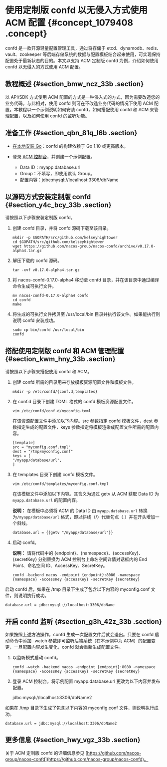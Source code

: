 # 使用定制版 confd 以无侵入方式使用 ACM 配置 {#concept_1079408 .concept}

confd 是一款开源轻量配置管理工具，通过将存储于 etcd、dynamodb、redis、vault、zookeeper 等后端存储系统的数据与配置模板结合起来使用，可实现保持配置处于最新状态的目的。本文以支持 ACM 定制版 confd 为例，介绍如何使用 confd 以无侵入的方式使用 ACM 配置。

## 教程概述 {#section_bmw_ncz_33b .section}

以 API/SDK 方式使用 ACM 配置的方式是一种侵入式的方式，因为需要改造您的业务代码。与此相对，使用 confd 则可在不改造业务代码的情况下使用 ACM 配置。本教程以一个示例说明如何安装 confd，如何搭配使用 confd 和 ACM 来管理配置，以及如何使用 confd 的监听功能。

## 准备工作 {#section_qbn_81q_l6b .section}

-   [在本地安装 Go](https://golang.org/doc/install)：confd 的构建依赖于 Go 1.10 或更高版本。

-   登录 [ACM 控制台](https://acm.console.alibabacloud.com/)，并创建一个示例配置。

    -   Data ID：myapp.database.url
    -   Group：不填写，即使用默认 Group。
    -   配置内容：jdbc:mysql://localhost:3306/dbName

## 以源码方式安装定制版 confd {#section_y4c_bcy_33b .section}

请按照以下步骤安装定制版 confd。

1.  创建 confd 目录，并将 confd 源码下载至该目录。

    ``` {#codeblock_7ny_984_mdy}
    mkdir -p $GOPATH/src/github.com/kelseyhightower
    cd $GOPATH/src/github.com/kelseyhightower
    wget https://github.com/nacos-group/nacos-confd/archive/v0.17.0-alpha4.tar.gz
    ```

2.  解压下载的 confd 源码。

    ``` {#codeblock_n9j_yv4_3u3}
    tar -xvf v0.17.0-alpha4.tar.gz
    ```

3.  将 nacos-confd-0.17.0-alpha4 移动至 confd 目录，并在该目录中通过编译命令生成可执行文件。

    ``` {#codeblock_cvv_a8d_ng5}
    mv nacos-confd-0.17.0-alpha4 confd
    cd confd
    make
    ```

4.  将生成的可执行文件拷贝至 /usr/local/bin 目录并执行该文件。如果能执行则说明 confd 安装成功。

    ``` {#codeblock_nul_eyb_mhm}
    sudo cp bin/confd /usr/local/bin
    confd
    ```


## 搭配使用定制版 confd 和 ACM 管理配置 {#section_kwm_hny_33b .section}

请按照以下步骤来搭配使用 confd 和 ACM。

1.  创建 confd 所需的目录用来存放模板资源配置文件和模板文件。

    ``` {#codeblock_vjg_9k8_3fg}
    mkdir -p /etc/confd/{conf.d,templates}
    ```

2.  在 conf.d 目录下创建 TOML 格式的 confd 模板资源配置文件。

    ``` {#codeblock_moy_ami_r17}
    vim /etc/confd/conf.d/myconfig.toml
    ```

    在该资源配置文件中添加以下内容。src 参数指定 confd 模板文件，dest 参数指定生成的配置文件，keys 参数指定将模板渲染成配置文件所需的配置内容。

    ``` {#codeblock_jx6_8cs_q4z}
    [template]
    src = "myconfig.conf.tmpl"
    dest = "/tmp/myconfig.conf"
    keys = [
    "/myapp/database/url",
    ]
    ```

3.  在 templates 目录下创建 confd 模板文件。

    ``` {#codeblock_x9g_fwy_6k5}
    vim /etc/confd/templates/myconfig.conf.tmpl
    ```

    在该模板文件中添加以下内容。其含义为通过 getv 从 ACM 获取 Data ID 为 `myapp.database.url` 的配置内容。

    **说明：** 在模板中必须将 ACM 的 Data ID 由 `myapp.database.url` 转换为`/myapp/database/url` 格式，即以斜线（/）代替句点（.）并在开头增加一个斜线。

    ``` {#codeblock_g3l_pwb_nbp}
    database.url = {{getv "/myapp/database/url"}}
    ```

4.  启动 confd。

    **说明：** 请将代码中的 \{endpoint\}、\{namespace\}、\{accessKey\}、\{secretKey\} 分别替换为 ACM 控制台上命名空间详情对话框内的 End Point、命名空间 ID、AccessKey、SecretKey。

    ``` {#codeblock_c27_8en_v0w}
    confd -backend nacos -endpoint {endpoint}:8080 -namespace {namespace} -accessKey {accessKey} -secretKey {secretKey}
    ```


启动 confd 后，如果在 /tmp 目录下生成了包含以下内容的 myconfig.conf 文件，则说明执行成功。

``` {#screen_08s_afr_ovt .screen}
database.url = jdbc:mysql://localhost:3306/dbName
```

## 开启 confd 监听 {#section_g3h_42z_33b .section}

如果按照上述方法操作，confd 生成一次配置文件后就会退出。只要在 confd 启动命令中添加 -watch 参数即可监听后端系统（在本示例中为 ACM）的配置变更，一旦配置内容发生变化，confd 就会重新生成配置文件。

1.  以监听模式启动 confd。

    ``` {#codeblock_t1e_3ro_88f}
    confd -watch -backend nacos -endpoint {endpoint}:8080 -namespace {namespace} -accessKey {accessKey} -secretKey {secretKey}
    ```

2.  登录 ACM 控制台，将示例配置 myapp.database.url 更改为以下内容并发布配置。

    jdbc:mysql://localhost:3306/dbName2


如果在 /tmp 目录下生成了包含以下内容的 myconfig.conf 文件，则说明执行成功。

``` {#screen_46k_des_o3y .screen}
database.url = jdbc:mysql://localhost:3306/dbName2
```

## 更多信息 {#section_hwy_vgz_33b .section}

关于 ACM 定制版 confd 的详细信息参见 [https://github.com/nacos-group/nacos-confd](https://github.com/nacos-group/nacos-confd)。

